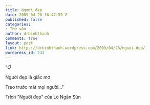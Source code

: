 ```yaml
---
title: Người đẹp
date: 2009-04-28 16:47:59 Z
published: false
categories:
- Thơ văn
author: drbinhthanh
comments: true
layout: post
link: https://drbinhthanh.wordpress.com/2009/04/28/nguoi-dep/
wordpress_id: 233
---
```


"Ơ  

Người đẹp là giấc mơ  

Treo trước mắt mọi người..."




Trích "Người đẹp" của Lò Ngân Sủn




